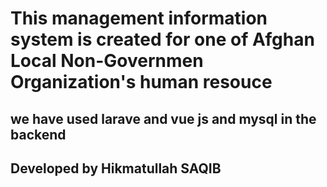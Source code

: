  # This management information system is created for one of Afghan Local Non-Governmen Organization's human resouce

## we have used larave and vue js and mysql in the backend

 ## Developed by Hikmatullah SAQIB

 